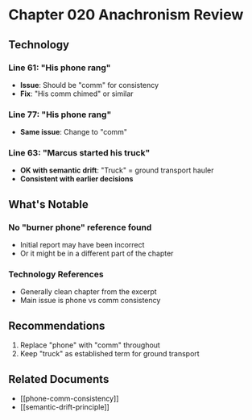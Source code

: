 # Chapter 020 Anachronism Review

## Technology

### Line 61: "His phone rang"
- **Issue**: Should be "comm" for consistency
- **Fix**: "His comm chimed" or similar

### Line 77: "His phone rang"
- **Same issue**: Change to "comm"

### Line 63: "Marcus started his truck"
- **OK with semantic drift**: "Truck" = ground transport hauler
- **Consistent with earlier decisions**

## What's Notable

### No "burner phone" reference found
- Initial report may have been incorrect
- Or it might be in a different part of the chapter

### Technology References
- Generally clean chapter from the excerpt
- Main issue is phone vs comm consistency

## Recommendations

1. Replace "phone" with "comm" throughout
2. Keep "truck" as established term for ground transport

## Related Documents
- [[phone-comm-consistency]]
- [[semantic-drift-principle]]